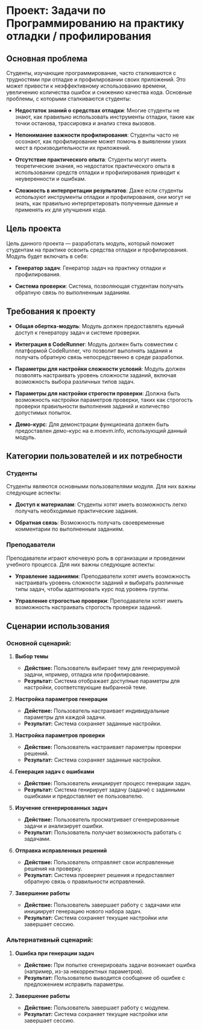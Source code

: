 # Проект: Задачи по Программированию на практику отладки / профилирования

## Основная проблема
Студенты, изучающие программирование, часто сталкиваются с трудностями при отладке и профилировании своих приложений. Это может привести к неэффективному использованию времени, увеличению количества ошибок и снижению качества кода. Основные проблемы, с которыми сталкиваются студенты:

- **Недостаток знаний о средствах отладки**: Многие студенты не знают, как правильно использовать инструменты отладки, такие как точки останова, трассировка и анализ стека вызовов.
  
- **Непонимание важности профилирования**: Студенты часто не осознают, как профилирование может помочь в выявлении узких мест в производительности их приложений.

- **Отсутствие практического опыта**: Студенты могут иметь теоретические знания, но недостаток практического опыта в использовании средств отладки и профилирования приводит к неуверенности и ошибкам.

- **Сложность в интерпретации результатов**: Даже если студенты используют инструменты отладки и профилирования, они могут не знать, как правильно интерпретировать полученные данные и применять их для улучшения кода.

## Цель проекта

Цель данного проекта — разработать модуль, который поможет студентам на практике освоить средства отладки и профилирования. Модуль будет включать в себя:

- **Генератор задач**: Генератор задач на практику отладки и профилирования.

- **Система проверки**: Система, позволяющая студентам получать обратную связь по выполненным заданиям.

## Требования к проекту

- **Общая обертка-модуль**: Модуль должен предоставлять единый доступ к генератору задач и системе проверки.

- **Интеграция в CodeRunner**: Модуль должен быть совместим с платформой CodeRunner, что позволит выполнять задания и получать обратную связь непосредственно в среде разработки.

- **Параметры для настройки сложности условий**: Модуль должен позволять настраивать уровень сложности заданий, включая возможность выбора различных типов задач.
  
- **Параметры для настройки строгости проверки**: Должна быть возможность настройки параметров проверки, таких как строгость проверки правильности выполнения заданий и количество допустимых попыток.

- **Демо-курс**: Для демонстрации функционала должен быть предоставлен демо-курс на e.moevm.info, использующий данный модуль.

## Категории пользователей и их потребности

### Студенты

Студенты являются основными пользователями модуля. Для них важны следующие аспекты:

- **Доступ к материалам**: Студенты хотят иметь возможность легко получать необходимые практические задания.

- **Обратная связь**: Возможность получать своевременные комментарии по выполненным заданиям.

### Преподаватели

Преподаватели играют ключевую роль в организации и проведении учебного процесса. Для них важны следующие аспекты:

- **Управление заданиями**: Преподаватели хотят иметь возможность настраивать уровень сложности заданий и выбирать различные типы задач, чтобы адаптировать курс под уровень группы.

- **Управление строгостью проверки**: Преподаватели хотят иметь возможность настраивать строгость проверки заданий. 

## Сценарии использования

### Основной сценарий:

1. **Выбор темы**
   - **Действие:** Пользователь выбирает тему для генерируемой задачи, нпример, отладка или профилирование.
   - **Результат:** Система отображает доступные параметры для настройки, соответствующие выбранной теме.

2. **Настройка параметров генерации**
   - **Действие:** Пользователь настраивает индивидуальные параметры для каждой задачи.
   - **Результат:** Система сохраняет заданные настройки.

3. **Настройка параметров проверки**
   - **Действие:** Пользователь настраивает параметры проверки решений.
   - **Результат:** Система сохраняет заданные настройки.

4. **Генерация задач с ошибками**
   - **Действие:** Пользователь инициирует процесс генерации задач.
   - **Результат:** Система генирирует задачу (задачи) с заданными ошибками и предоставляет ее пользователю.

5. **Изучение сгенерированных задач**
   - **Действие:** Пользователь просматривает сгенерированные задачи и анализирует ошибки.
   - **Результат:** Пользователь получает возможность работать с задачами.

6. **Отправка исправленных решений**
   - **Действие:** Пользователь отправляет свои исправленные решения на проверку.
   - **Результат:** Система проверяет решения и предоставляет обратную связь о правильности исправлений.

7. **Завершение работы**
   - **Действие:** Пользователь завершает работу с задачами или инициирует генерацию нового набора задач.
   - **Результат:** Система сохраняет текущие настройки или завершает сессию.

### Альтернативный сценарий:

1. **Ошибка при генерации задач**
   - **Действие:** При попытке сгенерировать задачи возникает ошибка (например, из-за некорректных параметров).
   - **Результат:** Пользователю выводится сообщение об ошибке с предложением исправить параметры.

2. **Завершение работы**
   - **Действие:** Пользователь завершает работу с модулем.
   - **Результат:** Система сохраняет текущие настройки или завершает сессию.
